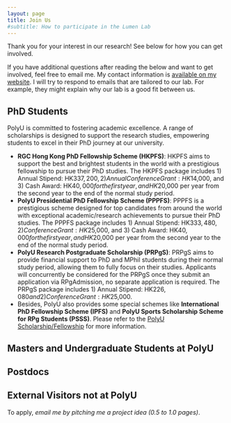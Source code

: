 ```yaml
---
layout: page
title: Join Us
#subtitle: How to participate in the Lumen Lab
---
```


Thank you for your interest in our research! See below for how you can get
involved. 
<!--This information is last updated **March 2025**.-->

If you have additional questions after reading the below and want to get involved, feel free to email me.
My contact information is [available on my website](https://jingcaiguo.github.io/).
I will try to respond to emails that are tailored to our lab. For example, they might explain why our lab is a good fit between us. 

## PhD Students

PolyU is committed to fostering academic excellence. A range of scholarships is designed to support the research studies, empowering students to excel in their PhD journey at our university.

- **RGC Hong Kong PhD Fellowship Scheme (HKPFS)**: HKPFS aims to support the best and brightest students in the world with a prestigious fellowship to pursue their PhD studies. The HKPFS package includes 1) Annual Stipend: HK$337,200, 2) Annual Conference Grant: HK$14,000, and 3) Cash Award: HK$40,000 for the first year, and HK$20,000 per year from the second year to the end of the normal study period.
- **PolyU Presidential PhD Fellowship Scheme (PPPFS)**: PPPFS is a prestigious scheme designed for top candidates from around the world with exceptional academic/research achievements to pursue their PhD studies. The PPPFS package includes 1) Annual Stipend: HK$333,480, 2) Conference Grant: HK$25,000, and 3) Cash Award: HK$40,000 for the first year, and HK$20,000 per year from the second year to the end of the normal study period.
- **PolyU Research Postgraduate Scholarship (PRPgS)**: PRPgS aims to provide financial support to PhD and MPhil students during their normal study period, allowing them to fully focus on their studies. Applicants will concurrently be considered for the PRPgS once they submit an application via RPgAdmission, no separate application is required. The PRPgS package includes 1) Annual Stipend: HK$226,080 and 2) Conference Grant: HK$25,000.
- Besides, PolyU also provides some special schemes like **International PhD Fellowship Scheme (IPFS)** and **PolyU Sports Scholarship Scheme for RPg Students (PSSS)**. Please refer to the [PolyU Scholarship/Fellowship](https://jingcaiguo.github.io/) for more information.

## Masters and Undergraduate Students at PolyU

## Postdocs

## External Visitors not at PolyU

To apply, *email me by pitching me a project idea (0.5 to 1.0 pages)*.
